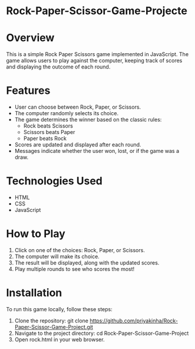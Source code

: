 # Rock-Paper-Scissor-Game-Projecte

# Overview
This is a simple Rock Paper Scissors game implemented in JavaScript. The game allows users to play against the computer, keeping track of scores and displaying the outcome of each round.

# Features
- User can choose between Rock, Paper, or Scissors.
- The computer randomly selects its choice.
- The game determines the winner based on the classic rules:
  - Rock beats Scissors
  - Scissors beats Paper
  - Paper beats Rock
- Scores are updated and displayed after each round.
- Messages indicate whether the user won, lost, or if the game was a draw.

# Technologies Used
- HTML
- CSS
- JavaScript

# How to Play
1. Click on one of the choices: Rock, Paper, or Scissors.
2. The computer will make its choice.
3. The result will be displayed, along with the updated scores.
4. Play multiple rounds to see who scores the most!

# Installation
To run this game locally, follow these steps:

1. Clone the repository:
   git clone https://github.com/priyakinha/Rock-Paper-Scissor-Game-Project.git
2. Navigate to the project directory:
    cd Rock-Paper-Scissor-Game-Project
3. Open rock.html in your web browser.
   
